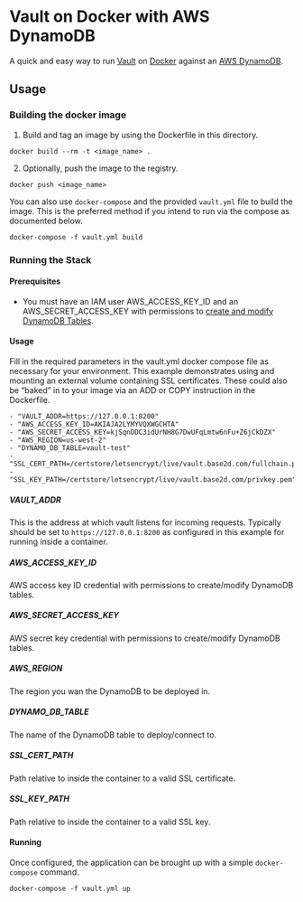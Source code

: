 # Vault on Docker with AWS DynamoDB

A quick and easy way to run [Vault](https://www.vaultproject.io) on [Docker](https://www.docker.com/) against an [AWS DynamoDB](https://aws.amazon.com/dynamodb/).

## Usage

### Building the docker image
1. Build and tag an image by using the Dockerfile in this directory.
```
docker build --rm -t <image_name> .
```
2. Optionally, push the image to the registry.
```
docker push <image_name>
```

You can also use `docker-compose` and the provided `vault.yml` file to build the image. This is the preferred method if you intend to run via the compose as documented below.
```
docker-compose -f vault.yml build
```

### Running the Stack

#### Prerequisites
 * You must have an IAM user AWS_ACCESS_KEY_ID and an AWS_SECRET_ACCESS_KEY with permissions to [create and modify DynamoDB Tables](https://docs.aws.amazon.com/Route53/latest/DeveloperGuide/access-control-managing-permissions.html).

#### Usage
Fill in the required parameters in the vault.yml docker compose file as necessary for your environment. This example demonstrates using and mounting an external volume containing SSL certificates. These could also be “baked” in to your image via an ADD or COPY instruction in the Dockerfile.

```
- "VAULT_ADDR=https://127.0.0.1:8200"
- "AWS_ACCESS_KEY_ID=AKIAJA2LYMYVQXWGCHTA"
- "AWS_SECRET_ACCESS_KEY=kjSqnDDC3idUrNH8G7DwUFqLmtw6nFu+Z6jCkDZX"
- "AWS_REGION=us-west-2"
- "DYNAMO_DB_TABLE=vault-test"
- "SSL_CERT_PATH=/certstore/letsencrypt/live/vault.base2d.com/fullchain.pem"
- "SSL_KEY_PATH=/certstore/letsencrypt/live/vault.base2d.com/privkey.pem"
```
##### VAULT_ADDR
This is the address at which vault listens for incoming requests. Typically should be set to `https://127.0.0.1:8200` as configured in this example for running inside a container.

##### AWS_ACCESS_KEY_ID
AWS access key ID credential with permissions to create/modify DynamoDB tables.

##### AWS_SECRET_ACCESS_KEY
AWS secret key credential with permissions to create/modify DynamoDB tables.

##### AWS_REGION
The region you wan the DynamoDB to be deployed in.

##### DYNAMO_DB_TABLE
The name of the DynamoDB table to deploy/connect to.

##### SSL_CERT_PATH
Path relative to inside the container to a valid SSL certificate.

##### SSL_KEY_PATH
Path relative to inside the container to a valid SSL key.

#### Running
Once configured, the application can be brought up with a simple `docker-compose` command.
```
docker-compose -f vault.yml up
```